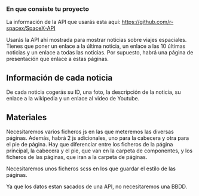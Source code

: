 ### En que consiste tu proyecto

La información de la API que usarás esta aquí:
https://github.com/r-spacex/SpaceX-API

Usarás la API ahí mostrada para mostrar noticias sobre viajes espaciales.
Tienes que poner un enlace a la última noticia, un enlace a las 10 últimas noticias y un enlace a todas las noticias.
Por supuesto, habrá una página de presentación que enlace a estas páginas.

## Información de cada noticia

De cada noticia cogerás su ID, una foto, la descripción de la noticia,
su enlace a la wikipedia y un enlace al video de Youtube.

## Materiales

Necesitaremos varios ficheros js en las que meteremos las diversas páginas. Además, habrá 2 js adicionales, uno para la cabecera y otra para el pie de página.
Hay que diferenciar entre los ficheros de la página principal, la cabecera y el pie, que van en la carpeta de componentes, y los ficheros de las páginas, que iran a la carpeta de páginas.

Necesitaremos unos ficheros scss en los que guardar el estilo de las páginas.

Ya que los datos estan sacados de una API, no necesitaremos una BBDD.
